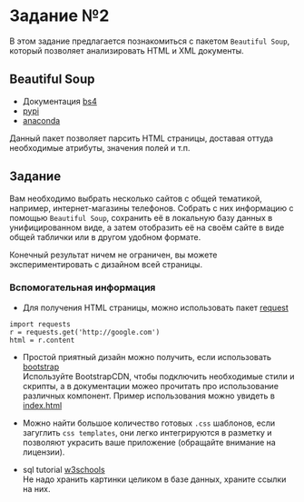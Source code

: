 # Задание №2

В этом задание предлагается познакомиться с пакетом `Beautiful Soup`, который позволяет анализировать HTML и XML документы.

## Beautiful Soup

- Документация [bs4](https://beautiful-soup-4.readthedocs.io/en/latest/)
- [pypi](https://pypi.org/project/beautifulsoup4/)
- [anaconda](https://anaconda.org/anaconda/beautifulsoup4)

Данный пакет позволяет парсить HTML страницы, доставая оттуда необходимые атрибуты, значения полей и т.п.

## Задание

Вам необходимо выбрать несколько сайтов с общей тематикой, например, интернет-магазины телефонов.
Собрать с них информацию с помощью `Beautiful Soup`, сохранить её в локальную базу данных в унифицированном виде, 
а затем отобразить её на своём сайте в виде общей таблички или в другом удобном формате.

Конечный результат ничем не ограничен, вы можете экспериментировать с дизайном всей страницы.

### Вспомогательная информация

- Для получения HTML страницы, можно использовать пакет [request](https://requests.readthedocs.io/en/master/user/quickstart/)
```(python)
import requests                                                                                                                                                                       
r = requests.get('http://google.com')                                                                                                                                                 
html = r.content 
```
- Простой приятный дизайн можно получить, если использовать [bootstrap](https://getbootstrap.com/)  
Используйте BootstrapCDN, чтобы подключить необходимые стили и скрипты, 
а в документации можео прочитать про использование различных компонент. 
Пример использования можно увидеть в [index.html](assignment_2/client/index.html)

- Можно найти большое количество готовых `.css` шаблонов, если загуглить `css templates`, они легко интегрируются в разметку и 
позволяют украсить ваше приложение (обращайте внимание на лицензии).

- sql tutorial [w3schools](https://www.w3schools.com/sql/)  
Не надо хранить картинки целиком в базе данных, храните ссылки на них.
